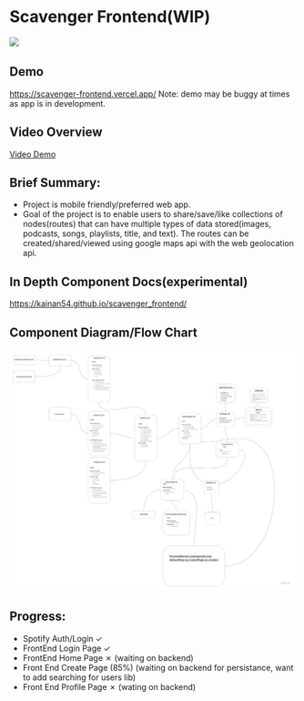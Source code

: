 # Scavenger Frontend(WIP)

![](https://media.giphy.com/media/JEaYohn54rEYxde1Ua/giphy.gif)

## Demo
https://scavenger-frontend.vercel.app/
Note: demo may be buggy at times as app is in development.

## Video Overview
[Video Demo](https://kainan.io/static/media/scav-vid2.1e46ed74.mp4)

## Brief Summary:
*   Project is mobile friendly/preferred web app.
*   Goal of the project is to enable users to share/save/like collections of nodes(routes) that can have multiple types of data stored(images, podcasts, songs, playlists, title, and text). The routes can be created/shared/viewed using google maps api with the web geolocation api.

## In Depth Component Docs(experimental)

https://kainan54.github.io/scavenger_frontend/
## Component Diagram/Flow Chart
![](./diagram-img.jpg)

## Progress:

-   Spotify Auth/Login ✓
-   FrontEnd Login Page ✓
-   FrontEnd Home Page ✗ (waiting on backend)
-   Front End Create Page (85%) (waiting on backend for persistance, want to add searching for users lib)
-   Front End Profile Page ✗ (wating on backend)
